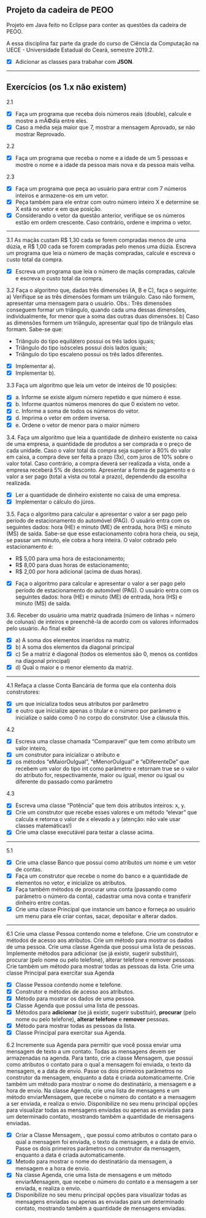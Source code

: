 ## Projeto da cadeira de PEOO
Projeto em Java feito no Eclipse para conter as questões da cadeira de PEOO.

A essa disciplina faz parte da grade do curso de Ciência da Computação na UECE - Universidade Estadual do Ceará, semestre 2019.2.

- [x] Adicionar as classes para trabahar com <b>JSON</b>.

---

## Exercícios (os 1.x não existem)

2.1
- [x] Faça um programa que receba dois números reais (double), calcule e mostre a mÃ©dia entre eles.
- [x] Caso a média seja maior que 7, mostrar a mensagem Aprovado, se não mostrar Reprovado.

2.2
- [x] Faça um programa que receba o nome e a idade de um 5 pessoas e mostre o nome e a idade da pessoa mais nova e da pessoa mais velha.

2.3 
- [x] Faça um programa que peça ao usuário para entrar com 7 números inteiros e armazene-os em um vetor. 
- [x] Peça também para ele entrar com outro número inteiro X e determine se X está no vetor e em que posição. 
- [x] Considerando o vetor da questão anterior, verifique se os números estão em ordem crescente. Caso contrário, ordene e imprima o vetor.

---

3.1 As maçãs custam R$ 1,30 cada se forem compradas menos de uma dúzia, e R$ 1,00 cada se forem compradas pelo menos uma dúzia. Escreva um programa que leia o número de maçãs compradas, calcule e escreva o custo total da compra.

- [x] Escreva um programa que leia o número de maçãs compradas, calcule e escreva o custo total da compra.

3.2 Faça o algoritmo que, dadas três dimensões (A, B e C), faça o seguinte: 
a) Verifique se as três dimensões formam um triângulo. Caso não formem, apresentar uma mensagem para o usuário. Obs.: Três dimensões conseguem formar um triângulo, quando cada uma dessas dimensões, individualmente, for menor que a soma das outras duas dimensões.
b) Caso as dimensões formem um triângulo, apresentar qual tipo de triângulo elas formam. Sabe-se que:
 * Triângulo do tipo equilátero possui os três lados iguais; 
 * Triângulo do tipo isósceles possui dois lados iguais;
 * Triângulo do tipo escaleno possui os três lados diferentes.

- [x] Implementar a).
- [x] Implementar b).

3.3 Faça um algoritmo que leia um vetor de inteiros de 10 posições: 
- [x] a. Informe se existe algum número repetido e que número é esse.
- [x] b. Informe quantos números menores do que 0 existem no vetor.
- [x] c. Informe a soma de todos os números do vetor.
- [x] d. Imprima o vetor em ordem inversa.
- [x] e. Ordene o vetor de menor para o maior número

3.4. Faça um algoritmo que leia a quantidade de dinheiro existente no caixa de uma empresa, a quantidade de produtos a ser comprada e o preço de cada unidade. Caso o valor total da compra seja superior a 80% do valor em caixa, a compra deve ser feita a prazo (3x), com juros de 10% sobre o valor total. Caso contrário, a compra deverá ser realizada a vista, onde a empresa receberá 5% de desconto. Apresentar a forma de pagamento e o valor a ser pago (total a vista ou total a prazo), dependendo da escolha realizada.

- [x] Ler a quantidade de dinheiro existente no caixa de uma empresa.
- [x] Implementar o cálculo do júros.

3.5. Faça o algoritmo para calcular e apresentar o valor a ser pago pelo período de estacionamento do automóvel (PAG). O usuário entra com os seguintes dados: hora (HE) e minuto (ME) de entrada, hora (HS) e minuto (MS) de saída. Sabe-se que esse estacionamento cobra hora cheia, ou seja, se passar um minuto, ele cobra a hora inteira. O valor cobrado pelo estacionamento é:
 * R$ 5,00 para uma hora de estacionamento;
 * R$ 8,00 para duas horas de estacionamento;
 * R$ 2,00 por hora adicional (acima de duas horas).
 
 -[x] Faça o algoritmo para calcular e apresentar o valor a ser pago pelo período de estacionamento do automóvel (PAG). O usuário entra com os seguintes dados: hora (HE) e minuto (ME) de entrada, hora (HS) e minuto (MS) de saída.

3.6. Receber do usuário uma matriz quadrada (número de linhas = número de colunas) de inteiros e preenchê-la de acordo com os valores informados pelo usuário. Ao final exibir 
- [x] a) A soma dos elementos inseridos na matriz.
- [x] b) A soma dos elementos da diagonal principal 
- [x] c) Se a matriz é diagonal (todos os elementos são 0, menos os contidos na diagonal principal)
- [x] d) Qual o maior e o menor elemento da matriz.

---

4.1 Refaça a classe Conta Bancária de forma que ela contenha dois construtores: 

- [x] um que inicializa todos seus atributos por parâmetro 
 -[x] e outro que inicialize apenas o titular e o número por parâmetro e inicialize o saldo como 0 no corpo do construtor. Use a cláusula this. 

4.2 
- [x] Escreva uma classe chamada “Comparavel” que tem como atributo um valor inteiro, 
- [x] um construtor para inicializar o atributo e
- [x] os métodos “eMaiorOuIgual”, “eMenorOuIgual” e “eDiferenteDe” que recebem um valor do tipo int como parâmetro e retornam true se o valor do atributo for, respectivamente, maior ou igual, menor ou igual ou diferente do passado como parâmetro 

4.3 
- [x] Escreva uma classe “Potência” que tem dois atributos inteiros: x, y. 
- [x] Crie um construtor que recebe esses valores e um método “elevar” que calcula e retorna o valor de x elevado a y (atenção: não vale usar classes matemáticas!) 
- [x] Crie uma classe executável para testar a classe acima.

---

5.1 
- [x] Crie uma classe Banco que possui como atributos um nome e um vetor de contas. 
- [x] Faça um construtor que recebe o nome do banco e a quantidade de elementos no vetor, e inicialize os atributos. 
- [x] Faça também métodos de procurar uma conta (passando como parâmetro o número da conta), cadastrar uma nova conta e transferir dinheiro entre contas. 
- [x] Crie uma classe Principal que instancie um banco e forneça ao usuário um menu para ele criar contas, sacar, depositar e alterar dados.

 ---

6.1 Crie uma classe Pessoa contendo nome e telefone. Crie um construtor e métodos de acesso aos atributos. Crie um método para mostrar os dados de uma pessoa. Crie uma classe Agenda que possui uma lista de pessoas. Implemente métodos para adicionar (se já existir, sugerir substituir), procurar (pelo nome ou pelo telefone), alterar telefone e remover pessoas. Crie também um método para mostrar todas as pessoas da lista. Crie uma classe Principal para exercitar sua Agenda

- [x] Classe Pessoa contendo nome e telefone.
- [x] Construtor e métodos de acesso aos atributos. 
- [x] Método para mostrar os dados de uma pessoa.
- [x] Classe Agenda que possui uma lista de pessoas.
- [x] Métodos para <b>adicionar</b> (se já existir, sugerir substituir), <b>procurar</b> (pelo nome ou pelo telefone), <b>alterar telefone</b> e <b>remover</b> pessoas.
- [x] Método para mostrar todas as pessoas da lista.
- [x] Classe Principal para exercitar sua Agenda.

6.2 Incremente sua Agenda para permitir que você possa enviar uma mensagem de texto a um contato. Todas as mensagens devem ser armazenadas na agenda. Para tanto, crie a classe Mensagem, que possui como atributos o contato para o qual a mensagem foi enviada, o texto da mensagem, e a data de envio. Passe os dois primeiros parâmetros no construtor da mensagem, enquanto a data é criada automaticamente. Crie também um método para mostrar o nome do destinatário, a mensagem e a hora de envio. Na classe Agenda, crie uma lista de mensagens e um método enviarMensagem, que recebe o número do contato e a mensagem a ser enviada, e realiza o envio. Disponibilize no seu menu principal opções para visualizar todas as mensagens enviadas ou apenas as enviadas para um determinado contato, mostrando também a quantidade de mensagens enviadas.

- [x] Criar a Classe Mensagem, , que possui como atributos o contato para o qual a mensagem foi enviada, o texto da mensagem, e a data de envio. Passe os dois primeiros parâmetros no construtor da mensagem, enquanto a data é criada automaticamente.
- [x] Metodo para mostrar o nome do destinatário da mensagem, a mensagem e a hora de envio.
- [x] Na classe Agenda, crie uma lista de mensagens e um método enviarMensagem, que recebe o número do contato e a mensagem a ser enviada, e realiza o envio.
- [x] Disponibilize no seu menu principal opções para visualizar todas as mensagens enviadas ou apenas as enviadas para um determinado contato, mostrando também a quantidade de mensagens enviadas.
